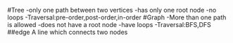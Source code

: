 #Tree
-only one path between two vertices
-has only one root node
-no loops
-Traversal:pre-order,post-order,in-order
#Graph
-More than one path is allowed
-does not have a root node
-have loops
-Traversal:BFS,DFS
##edge
A line which connects two nodes